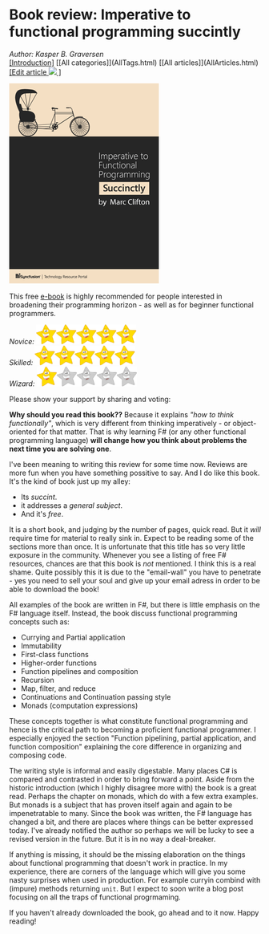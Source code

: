 # Book review: Imperative to functional programming succintly
*Author: Kasper B. Graversen*
<br>[[Introduction]](<BaseUrl/>) [[All categories]](<BaseUrl/>AllTags.html) [[All articles]](<BaseUrl/>AllArticles.html) [[Edit article <img src="http://firstclassthoughts.co.uk/img/edit.png"> ]](<GithubPageUrl/>)<br>
<Categories Tags="Book_Review, FSharp, Functional_Programming">
</Categories>

<img src="imperative_funtional.png">


This free [e-book](https://www.syncfusion.com/resources/techportal/details/ebooks/imperative) is highly recommended for people interested in broadening their programming horizon - as well as for beginner functional programmers.

*Novice:* <img src="star.jpg" width="40px"><img src="star.jpg" width="40px"><img src="star.jpg" width="40px"><img src="star.jpg" width="40px"><img src="star.jpg" width="40px">  
*Skilled:* <img src="star.jpg" width="40px"><img src="star.jpg" width="40px"><img src="star.jpg" width="40px"><img src="star.jpg" width="40px"><img src="star.jpg" width="40px">  
*Wizard:* <img src="star.jpg" width="40px"><img src="missingstar.jpg" width="40px"><img src="missingstar.jpg" width="40px"><img src="missingstar.jpg" width="40px"><img src="missingstar.jpg" width="40px">  

Please show your support by sharing and voting:
<SocialShareButtons>
</SocialShareButtons>

**Why should you read this book??** Because it explains *"how to think functionally"*, which is very different from thinking imperatively - or object-oriented for that matter. That is why learning F# (or any other functional programming language) **will change how you think about problems the next time you are solving one**. 

​I've been meaning to writing this review for some time now. Reviews are more fun when you have something possitive to say. And I do like this book. It's the kind of book just up my alley: 

  * Its *succint*.
  * it addresses a *general subject*. 
  * And it's *free*. 
  
It is a short book, and judging by the number of pages, quick read. But it *will* require time for material to really sink in. Expect to be reading some of the sections more than once. It is unfortunate that this title has so very little exposure in the community. Whenever you see a listing of free F# resources, chances are that this book is *not* mentioned. I think this is a real shame. Quite possibly this it is due to the "email-wall" you have to penetrate - yes you need to sell your soul and give up your email adress in order to be able to download the book!


All examples of the book are written in F#, but there is little emphasis on the F# language itself. Instead, the book discuss functional programming concepts such as:

  * Currying and Partial application
  * Immutability
  * First-class functions
  * Higher-order functions
  * Function pipelines and composition
  * Recursion
  * Map, filter, and reduce
  * Continuations and Continuation passing style
  * Monads (computation expressions)

These concepts together is what constitute functional programming and hence is the critical path to becoming a proficient functional programmer. I especially enjoyed the section "Function pipelining, partial application, and function composition" explaining the core difference in organizing and composing code.

The writing style is informal and easily digestable. Many places C# is compared and contrasted in order to bring forward a point. Aside from the historic introduction (which I highly disagree more with) the book is a great read. Perhaps the chapter on monads, which do with a few extra examples. But monads is a subject that has proven itself again and again to be impenetratable to many. Since the book was written, the F# language has changed a bit, and there are places where things can be better expressed today. I've already notified the author so perhaps we will be lucky to see a revised version in the future. But it is in no way a deal-breaker.

If anything is missing, it should be the missing elaboration on the things about functional programming that doesn't work in practice. In my experience, there are corners of the language which will give you some nasty surprises when used in production. For example curryin combind with (impure) methods returning `unit`. But I expect to soon write a blog post focusing on all the traps of functional progrmaming.​

If you haven't already downloaded the book, go ahead and to it now. Happy reading!

<br><br>
<CommentText>
</CommentText>

<br><br>​
